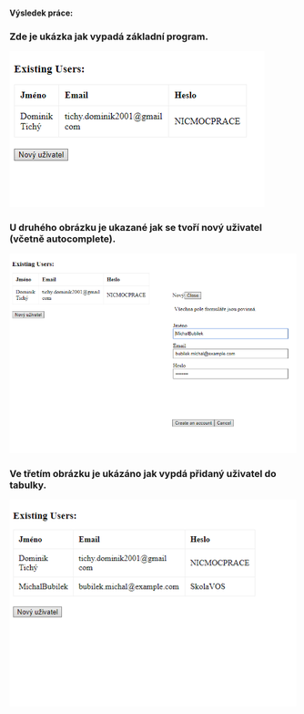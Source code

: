 #### Výsledek práce:
### Zde je ukázka jak vypadá základní program.
![web1.jpg](web1.jpg)
### U druhého obrázku je ukazané jak se tvoří nový uživatel (včetně autocomplete).
![web2.jpg](web2.jpg)
### Ve třetím obrázku je ukázáno jak vypdá přidaný uživatel do tabulky.
![web3.jpg](web3.jpg)
